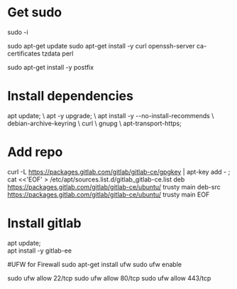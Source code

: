 # Get sudo
sudo -i


sudo apt-get update
sudo apt-get install -y curl openssh-server ca-certificates tzdata perl

sudo apt-get install -y postfix

# Install dependencies
apt update; \ apt -y upgrade; \ apt install -y --no-install-recommends \ debian-archive-keyring \ curl \ gnupg \ apt-transport-https;

# Add repo
curl -L https://packages.gitlab.com/gitlab/gitlab-ce/gpgkey | apt-key add - ;\
cat <<'EOF' > /etc/apt/sources.list.d/gitlab_gitlab-ce.list
deb https://packages.gitlab.com/gitlab/gitlab-ce/ubuntu/ trusty main
deb-src https://packages.gitlab.com/gitlab/gitlab-ce/ubuntu/ trusty main
EOF

# Install gitlab
apt update; \
apt install -y gitlab-ee

#UFW for Firewall
sudo apt-get install ufw
sudo ufw enable


sudo ufw allow 22/tcp
sudo ufw allow 80/tcp
sudo ufw allow 443/tcp
